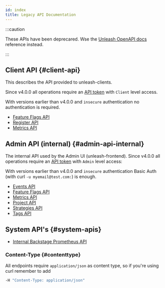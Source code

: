 ```yaml
---
id: index
title: Legacy API Documentation
---
```


:::caution

These APIs have been deprecared. Wse the [Unleash OpenAPI docs](/api-overview) reference instead.

:::

## Client API {#client-api}

This describes the API provided to unleash-clients.

Since v4.0.0 all operations require an [API token](/reference/api-tokens-and-client-keys) with `Client` level access.

With versions earlier than v4.0.0 and `insecure` authentication no authentication is required.

- [Feature Flags API](./client/features.md)
- [Register API](./client/register.md)
- [Metrics API](./client/metrics.md)

## Admin API (internal) {#admin-api-internal}

The internal API used by the Admin UI (unleash-frontend). Since v4.0.0 all operations require an [API token](/reference/api-tokens-and-client-keys) with `Admin` level access:

With versions earlier than v4.0.0 and `insecure` authentication Basic Auth (with curl `-u myemail@test.com:`) is enough.

- [Events API](./admin/events.mdx)
- [Feature Flags API](./admin/features.md)
- [Metrics API](./admin/metrics.md)
- [Project API](./admin/projects.md)
- [Strategies API](./admin/strategies.md)
- [Tags API](./admin/tags.md)

## System API's {#system-apis}

- [Internal Backstage Prometheus API](./internal/prometheus.md)

### Content-Type {#contenttype}

All endpoints require `application/json` as content type, so if you're using curl remember to add

```bash
-H "Content-Type: application/json"
```
